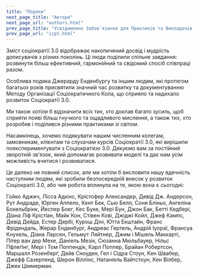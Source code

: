 ```yaml
---
title: "Подяки"
next_page_title: "Автори"
next_page_url: "authors.html"
prev_page_title: "Усвідомлене Зобов'язання для Практиків та Викладачів Соціократії 3.0 (ICPT)"
prev_page_url: "icpt.html"
---
```



Зміст соціократії 3.0 відображає накопичений досвід і мудрість дописувачів з різних поколінь. Ці люди поділили спільне завдання: розвинути більш ефективний, гармонійний та свідомий спосіб співпраці разом.

Особлива подяка Джерарду Енденбургу та іншим людям, які протягом багатьох років присвятили значний час розвитку та документуванню Методу Організації Соціократичного Кола, що сприяло та надихало розвиток Соціократії 3.0.

Ми також хотіли б відзначити всіх тих, хто доклав багато зусиль, щоб сприяти появі більш гнучкого та ощадливого мислення, а також тих, хто розробив і поділився різними практиками зі світом.

Насамкінець, хочемо подякувати нашим численним колегам, замовникам, клієнтам та слухачам курсів Соціократії 3.0, які вирішили поекспериментувати з Соціократією 3.0. Дякуємо вам за постійний зворотній зв'язок, який допомагає розвивати моделі та дає нам усім можливість вчитися і розвиватися.

Це далеко не повний список, але ми хотіли б висловити нашу вдячність наступним людям, які зробили безпосередній внесок у розвиток Соціократії 3.0, або чия робота вплинула на те, якою вона є сьогодні:

Гойко Аджич, Лісса Адкінс, Крістофер Александер, Девід Дж. Андерсон, Рут Андраде, Юрген Аппело, Кент Бек, Сью Белл, Соня Бліньо, Ангеліна Бокельбрінк, Йеспер Боег, Кес Буке, Мері Бун, Джон Бак, Бетті Кедбері, Діана Ліф Крістіан, Майк Кон, Стівен Кові, Джіджі Койл, Джеф Кампс, Девід Дейда, Естер Дербі, Курош Діні, Ютта Екштайн, Франс Фрідендаль, Жерар Енденбург, Андреас Гертель, Андрій Іуораї, Франсуа Кнухель, Діана Ларсен, Гельмут Ляйтнер, Джим і Мішель Маккарті, Пітер ван дер Мехе, Даніель Мезік, Сюзанна Мюльбауер, Нільс Пфлеґінг, Мері і Том Поппендік, Карл Поппер, Брайан Робертсон, Маршалл Розенберґ, Дейв Сноуден, Гел і Сідра Стоун, Кен Швабер, Джефф Сазерленд, Шерон Віллінс, Натаніель Вайтстоун, Кен Вілбер, Джек Ціммерман.